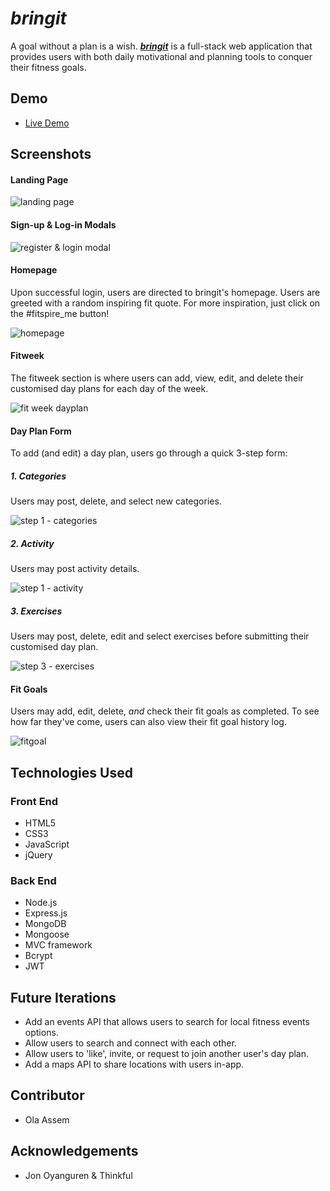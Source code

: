 # _bringit_

A goal without a plan is a wish. **_[bringit](https://bringit-app.herokuapp.com/)_** is a full-stack web application that provides users with both daily motivational and planning tools to conquer their fitness goals.


## Demo

- [Live Demo](https://bringit-app.herokuapp.com/)


## Screenshots

#### Landing Page

![landing page](screenshots/1landing.png)


#### Sign-up & Log-in Modals

![register & login modal](screenshots/2login.png)


#### Homepage
Upon successful login, users are directed to bringit's homepage. Users are greeted with a random inspiring fit quote. For more inspiration, just click on the #fitspire_me button!

![homepage](screenshots/3home.png)


#### Fitweek
The fitweek section is where users can add, view, edit, and delete their customised day plans for each day of the week.

![fit week dayplan](screenshots/4dayplan.png)


#### Day Plan Form
To add (and edit) a day plan, users go through a quick 3-step form:


##### 1. Categories
Users may post, delete, and select new categories.

![step 1 - categories](screenshots/6dayplanform.png)


##### 2. Activity
Users may post activity details.

![step 1 - activity](screenshots/6dayplanform2.png)


##### 3. Exercises
Users may post, delete, edit and select exercises before submitting their customised day plan.

![step 3 - exercises](screenshots/6dayplanform3.png)


#### Fit Goals
Users may add, edit, delete, _and_ check their fit goals as completed. To see how far they've come, users can also view their fit goal history log.

![fitgoal](screenshots/5fitgoal.png)


## Technologies Used

### Front End

* HTML5
* CSS3
* JavaScript
* jQuery


### Back End

* Node.js
* Express.js
* MongoDB
* Mongoose
* MVC framework
* Bcrypt
* JWT


## Future Iterations

* Add an events API that allows users to search for local fitness events options.
* Allow users to search and connect with each other.
* Allow users to 'like', invite, or request to join another user's day plan.
* Add a maps API to share locations with users in-app. 


## Contributor

* Ola Assem


## Acknowledgements

* Jon Oyanguren & Thinkful
